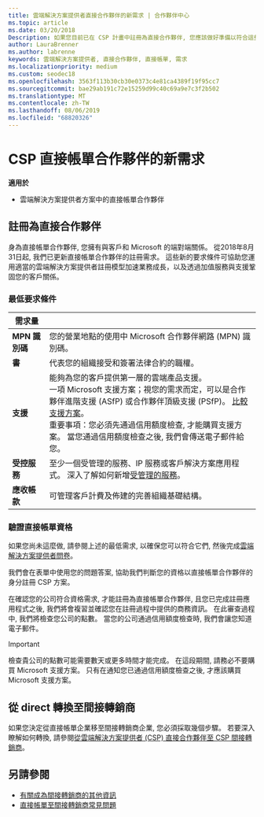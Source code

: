 ```yaml
---
title: 雲端解決方案提供者直接合作夥伴的新需求 | 合作夥伴中心
ms.topic: article
ms.date: 03/20/2018
Description: 如果您目前已在 CSP 計畫中註冊為直接合作夥伴, 您應該做好準備以符合這些更新的支援和服務需求。
author: LauraBrenner
ms.author: labrenne
keywords: 雲端解決方案提供者, 直接合作夥伴, 直接帳單, 需求
ms.localizationpriority: medium
ms.custom: seodec18
ms.openlocfilehash: 3563f113b30cb30e0373c4e81ca4389f19f95cc7
ms.sourcegitcommit: bae29ab191c72e15259d99c40c69a9e7c3f2b502
ms.translationtype: MT
ms.contentlocale: zh-TW
ms.lasthandoff: 08/06/2019
ms.locfileid: "68820326"
---
```

# <a name="csp-direct-bill-partner-new-requirements"></a>CSP 直接帳單合作夥伴的新需求

**適用於**

- 雲端解決方案提供者方案中的直接帳單合作夥伴

## <a name="enroll-as-a-direct-partner"></a>註冊為直接合作夥伴

身為直接帳單合作夥伴, 您擁有與客戶和 Microsoft 的端對端關係。 從2018年8月31日起, 我們已更新直接帳單合作夥伴的註冊需求。 這些新的要求條件可協助您運用適當的雲端解決方案提供者註冊模型加速業務成長，以及透過加值服務與支援鞏固您的客戶關係。

### <a name="minimum-requirements"></a>最低要求條件

|**需求量**|                             |
|--------------------------------|--------------------------------------------------------------|
|**MPN 識別碼**   |您的營業地點的使用中 Microsoft 合作夥伴網路 (MPN) 識別碼。    |
|**書**   |代表您的組織接受和簽署法律合約的職權。|
|**支援**   |能夠為您的客戶提供第一層的雲端產品支援。 <br>一項 Microsoft 支援方案；視您的需求而定，可以是合作夥伴進階支援 (ASfP) 或合作夥伴頂級支援 (PSfP)。 [比較支援方案](https://partner.microsoft.com/support/partnersupport)。<br> 重要事項：您必須先通過信用額度檢查, 才能購買支援方案。 當您通過信用額度檢查之後, 我們會傳送電子郵件給您。 |
|**受控服務**   |至少一個受管理的服務、IP 服務或客戶解決方案應用程式。 深入了解如何新增[受管理的服務](https://partner.microsoft.com/business-opportunities/managed-services-provider)。|
|**應收帳款** |可管理客戶計費及佈建的完善組織基礎結構。

### <a name="verify-direct-bill-eligibility"></a>驗證直接帳單資格

如果您尚未這麼做, 請參閱上述的最低需求, 以確保您可以符合它們, 然後完成[雲端解決方案提供者問卷](https://partner.microsoft.com/cloud-solution-provider/assessment)。

我們會在表單中使用您的問題答案, 協助我們判斷您的資格以直接帳單合作夥伴的身分註冊 CSP 方案。

在確認您的公司符合資格需求, 才能註冊為直接帳單合作夥伴, 且您已完成註冊應用程式之後, 我們將會複習並確認您在註冊過程中提供的商務資訊。 在此審查過程中, 我們將檢查您公司的點數。 當您的公司通過信用額度檢查時, 我們會讓您知道電子郵件。

>[!IMPORTANT]
>檢查貴公司的點數可能需要數天或更多時間才能完成。 在這段期間, 請務必不要購買 Microsoft 支援方案。 只有在通知您已通過信用額度檢查之後, 才應該購買 Microsoft 支援方案。

## <a name="transition-from-direct-to-indirect-reseller"></a>從 direct 轉換至間接轉銷商

如果您決定從直接帳單企業移至間接轉銷商企業, 您必須採取幾個步驟。 若要深入瞭解如何轉換, 請參閱[從雲端解決方案提供者 (CSP) 直接合作夥伴至 CSP 間接轉銷商](transition-direct-to-indirect.md)。 

## <a name="see-also"></a>另請參閱

- [有關成為間接轉銷商的其他資訊](https://assetsprod.microsoft.com/csp-directbill-to-indirect-transition.pdf)
- [直接帳單至間接轉銷商常見問題](https://assetsprod.microsoft.com/mpn/direct-bill-partner-faq.pdf)
